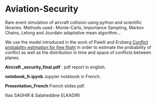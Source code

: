 # Aviation-Security
Rare event simulation of aircraft collision using python and scientific libraries. 
Methods used : Monte-Carlo, Importance Sampling, Markov Chains, Lelong and Jourdain adaptative mean algorithm...

We use the model introduced in the work of Paielli and Erzberg [Conflict probability estimation for free flight](https://arc.aiaa.org/doi/10.2514/2.4081) in order to estimate the probability of conflict as well as the distribution in time and space of conflicts between planes.

**Aircraft _security_final.pdf** : pdf report in english.

**notebook_fr.ipynb** Jupyter notebook in French.

**Presentation_French** French slides pdf.


Ilias SAGHIR & Salaheddine ELKADIRI
